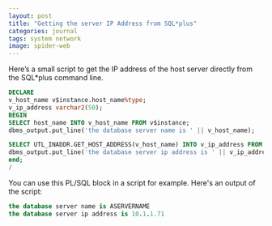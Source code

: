 ```yaml
---
layout: post
title: "Getting the server IP Address from SQL*plus"
categories: journal
tags: system network
image: spider-web
---
```

Here’s a small script to get the IP address of the host server directly from the SQL*plus command line.

```sql
DECLARE
v_host_name v$instance.host_name%type;
v_ip_address varchar2(50);
BEGIN
SELECT host_name INTO v_host_name FROM v$instance;
dbms_output.put_line('the database server name is ' || v_host_name);

SELECT UTL_INADDR.GET_HOST_ADDRESS(v_host_name) INTO v_ip_address FROM DUAL;
dbms_output.put_line('the database server ip address is ' || v_ip_address);
end;
/
```

You can use this PL/SQL block in a script for example.
Here's an output of the script:

```sql
the database server name is ASERVERNAME
the database server ip address is 10.1.1.71
```
